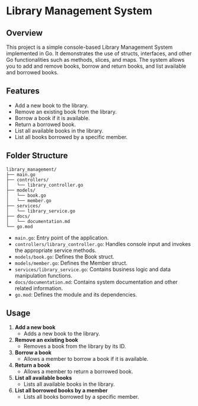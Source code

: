 # Library Management System

## Overview
This project is a simple console-based Library Management System implemented in Go. It demonstrates the use of structs, interfaces, and other Go functionalities such as methods, slices, and maps. The system allows you to add and remove books, borrow and return books, and list available and borrowed books.

## Features
- Add a new book to the library.
- Remove an existing book from the library.
- Borrow a book if it is available.
- Return a borrowed book.
- List all available books in the library.
- List all books borrowed by a specific member.

## Folder Structure

```
library_management/
├── main.go
├── controllers/
│   └── library_controller.go
├── models/
│   └── book.go
│   └── member.go
├── services/
│   └── library_service.go
├── docs/
│   └── documentation.md
└── go.mod
```

- `main.go`: Entry point of the application.
- `controllers/library_controller.go`: Handles console input and invokes the appropriate service methods.
- `models/book.go`: Defines the Book struct.
- `models/member.go`: Defines the Member struct.
- `services/library_service.go`: Contains business logic and data manipulation functions.
- `docs/documentation.md`: Contains system documentation and other related information.
- `go.mod`: Defines the module and its dependencies.

## Usage

1. **Add a new book**
    - Adds a new book to the library.
2. **Remove an existing book**
    - Removes a book from the library by its ID.
3. **Borrow a book**
    - Allows a member to borrow a book if it is available.
4. **Return a book**
    - Allows a member to return a borrowed book.
5. **List all available books**
    - Lists all available books in the library.
6. **List all borrowed books by a member**
    - Lists all books borrowed by a specific member.
